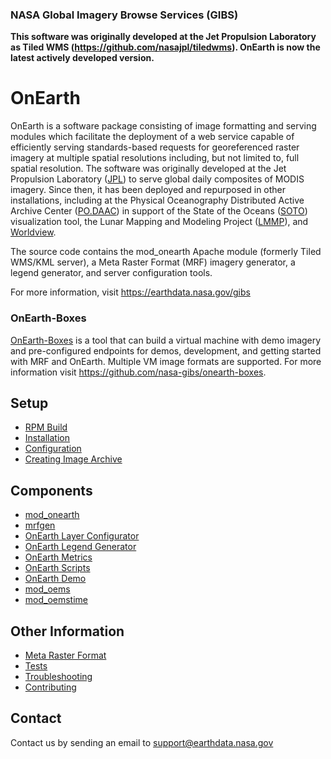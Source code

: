 ### NASA Global Imagery Browse Services (GIBS)

**This software was originally developed at the Jet Propulsion Laboratory as Tiled WMS (https://github.com/nasajpl/tiledwms).  OnEarth is now the latest actively developed version.**

# OnEarth

OnEarth is a software package consisting of image formatting and serving modules which facilitate the deployment of a web service capable of efficiently serving standards-based requests for georeferenced raster imagery at multiple spatial resolutions including, but not limited to, full spatial resolution.  The software was originally developed at the Jet Propulsion Laboratory ([JPL](http://www.jpl.nasa.gov/)) to serve global daily composites of MODIS imagery.  Since then, it has been deployed and repurposed in other installations, including at the Physical Oceanography Distributed Active Archive Center ([PO.DAAC](http://podaac.jpl.nasa.gov/)) in support of the State of the Oceans ([SOTO](http://podaac-tools.jpl.nasa.gov/soto-2d/)) visualization tool, the Lunar Mapping and Modeling Project ([LMMP](http://pub.lmmp.nasa.gov/LMMPUI/LMMP_CLIENT/LMMP.html)), and [Worldview](https://earthdata.nasa.gov/labs/worldview/).

The source code contains the mod_onearth Apache module (formerly Tiled WMS/KML server), a Meta Raster Format (MRF) imagery generator, a legend generator, and server configuration tools.

For more information, visit https://earthdata.nasa.gov/gibs

### OnEarth-Boxes
[OnEarth-Boxes](https://github.com/nasa-gibs/onearth-boxes) is a tool that can build a virtual machine with demo imagery and pre-configured endpoints for demos, development, and getting started with MRF and OnEarth. Multiple VM image formats are supported. For more information visit https://github.com/nasa-gibs/onearth-boxes.

## Setup

* [RPM Build](doc/rpm_build.md)
* [Installation](doc/installation.md)
* [Configuration](doc/configuration.md)
* [Creating Image Archive](doc/archive.md)

## Components

* [mod_onearth](src/modules/mod_onearth/README.md)
* [mrfgen](src/mrfgen/README.md)
* [OnEarth Layer Configurator](src/layer_config/README.md)
* [OnEarth Legend Generator](src/generate_legend/README.md)
* [OnEarth Metrics](src/onearth_logs/README.md)
* [OnEarth Scripts](src/scripts/README.md)
* [OnEarth Demo](src/demo/README.md)
* [mod_oems](src/modules/mod_oems/README.md)
* [mod_oemstime](src/modules/mod_oemstime/README.md)

## Other Information

* [Meta Raster Format](https://github.com/nasa-gibs/mrf/blob/master/README.md)
* [Tests](src/test/README.md)
* [Troubleshooting](doc/troubleshooting.md)
* [Contributing](doc/contributing.md)

## Contact

Contact us by sending an email to
[support@earthdata.nasa.gov](mailto:support@earthdata.nasa.gov)
